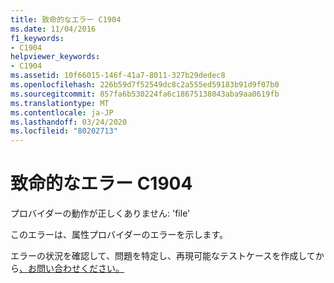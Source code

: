 ```yaml
---
title: 致命的なエラー C1904
ms.date: 11/04/2016
f1_keywords:
- C1904
helpviewer_keywords:
- C1904
ms.assetid: 10f66015-146f-41a7-8011-327b29dedec8
ms.openlocfilehash: 226b59d7f52549dc8c2a555ed59183b91d9f07b0
ms.sourcegitcommit: 857fa6b530224fa6c18675138043aba9aa0619fb
ms.translationtype: MT
ms.contentlocale: ja-JP
ms.lasthandoff: 03/24/2020
ms.locfileid: "80202713"
---
```

# <a name="fatal-error-c1904"></a>致命的なエラー C1904

プロバイダーの動作が正しくありません: 'file'

このエラーは、属性プロバイダーのエラーを示します。

エラーの状況を確認して、問題を特定し、再現可能なテストケースを作成してから[、お問い合わせください。](/visualstudio/ide/talk-to-us)
